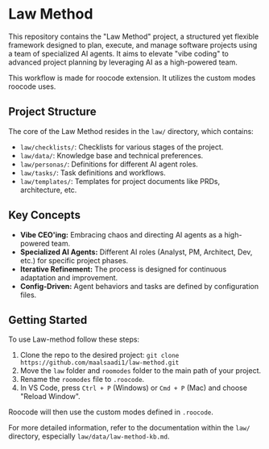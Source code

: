# Law Method

This repository contains the "Law Method" project, a structured yet flexible framework designed to plan, execute, and manage software projects using a team of specialized AI agents. It aims to elevate "vibe coding" to advanced project planning by leveraging AI as a high-powered team.

This workflow is made for roocode extension. It utilizes the custom modes roocode uses.

## Project Structure

The core of the Law Method resides in the `law/` directory, which contains:
- `law/checklists/`: Checklists for various stages of the project.
- `law/data/`: Knowledge base and technical preferences.
- `law/personas/`: Definitions for different AI agent roles.
- `law/tasks/`: Task definitions and workflows.
- `law/templates/`: Templates for project documents like PRDs, architecture, etc.

## Key Concepts

- **Vibe CEO'ing:** Embracing chaos and directing AI agents as a high-powered team.
- **Specialized AI Agents:** Different AI roles (Analyst, PM, Architect, Dev, etc.) for specific project phases.
- **Iterative Refinement:** The process is designed for continuous adaptation and improvement.
- **Config-Driven:** Agent behaviors and tasks are defined by configuration files.

## Getting Started

To use Law-method follow these steps:
1. Clone the repo to the desired project:
   `git clone https://github.com/maalsaadi1/law-method.git`
2. Move the `law` folder and `roomodes` folder to the main path of your project.
3. Rename the `roomodes` file to `.roocode`.
4. In VS Code, press `Ctrl + P` (Windows) or `Cmd + P` (Mac) and choose "Reload Window".

Roocode will then use the custom modes defined in `.roocode`.

For more detailed information, refer to the documentation within the `law/` directory, especially `law/data/law-method-kb.md`.
